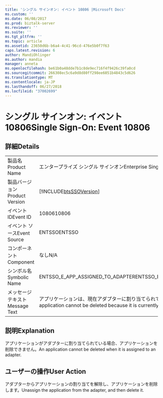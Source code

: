 ```yaml
---
title: 'シングル サインオン: イベント 10806 |Microsoft Docs'
ms.custom: ''
ms.date: 06/08/2017
ms.prod: biztalk-server
ms.reviewer: ''
ms.suite: ''
ms.tgt_pltfrm: ''
ms.topic: article
ms.assetid: 23650d6b-b6a4-4c41-96cd-476e5b0f7f63
caps.latest.revision: 6
author: MandiOhlinger
ms.author: mandia
manager: anneta
ms.openlocfilehash: be61b0a48dde7b1c8de9ec716f4f9426c39fa0cd
ms.sourcegitcommit: 266308ec5c6a9d8d80ff298ee6051b4843c5d626
ms.translationtype: MT
ms.contentlocale: ja-JP
ms.lasthandoff: 06/27/2018
ms.locfileid: "37002699"
---
```

# <a name="single-sign-on-event-10806"></a><span data-ttu-id="c2bdb-102">シングル サインオン: イベント 10806</span><span class="sxs-lookup"><span data-stu-id="c2bdb-102">Single Sign-On: Event 10806</span></span>
## <a name="details"></a><span data-ttu-id="c2bdb-103">詳細</span><span class="sxs-lookup"><span data-stu-id="c2bdb-103">Details</span></span>  
  
|                 |                                                                                   |
|-----------------|-----------------------------------------------------------------------------------|
|  <span data-ttu-id="c2bdb-104">製品名</span><span class="sxs-lookup"><span data-stu-id="c2bdb-104">Product Name</span></span>   |                             <span data-ttu-id="c2bdb-105">エンタープライズ シングル サインオン</span><span class="sxs-lookup"><span data-stu-id="c2bdb-105">Enterprise Single Sign-On</span></span>                             |
| <span data-ttu-id="c2bdb-106">製品バージョン</span><span class="sxs-lookup"><span data-stu-id="c2bdb-106">Product Version</span></span> |            [!INCLUDE[btsSSOVersion](../includes/btsssoversion-md.md)]             |
|    <span data-ttu-id="c2bdb-107">イベント ID</span><span class="sxs-lookup"><span data-stu-id="c2bdb-107">Event ID</span></span>     |                                       <span data-ttu-id="c2bdb-108">10806</span><span class="sxs-lookup"><span data-stu-id="c2bdb-108">10806</span></span>                                       |
|  <span data-ttu-id="c2bdb-109">イベント ソース</span><span class="sxs-lookup"><span data-stu-id="c2bdb-109">Event Source</span></span>   |                                      <span data-ttu-id="c2bdb-110">ENTSSO</span><span class="sxs-lookup"><span data-stu-id="c2bdb-110">ENTSSO</span></span>                                       |
|    <span data-ttu-id="c2bdb-111">コンポーネント</span><span class="sxs-lookup"><span data-stu-id="c2bdb-111">Component</span></span>    |                                        <span data-ttu-id="c2bdb-112">なし</span><span class="sxs-lookup"><span data-stu-id="c2bdb-112">N/A</span></span>                                        |
|  <span data-ttu-id="c2bdb-113">シンボル名</span><span class="sxs-lookup"><span data-stu-id="c2bdb-113">Symbolic Name</span></span>  |                         <span data-ttu-id="c2bdb-114">ENTSSO_E_APP_ASSIGNED_TO_ADAPTER</span><span class="sxs-lookup"><span data-stu-id="c2bdb-114">ENTSSO_E_APP_ASSIGNED_TO_ADAPTER</span></span>                          |
|  <span data-ttu-id="c2bdb-115">メッセージ テキスト</span><span class="sxs-lookup"><span data-stu-id="c2bdb-115">Message Text</span></span>   | <span data-ttu-id="c2bdb-116">アプリケーションは、現在アダプターに割り当てられているため削除できません。</span><span class="sxs-lookup"><span data-stu-id="c2bdb-116">The application cannot be deleted because it is currently assigned to an adapter.</span></span> |
  
## <a name="explanation"></a><span data-ttu-id="c2bdb-117">説明</span><span class="sxs-lookup"><span data-stu-id="c2bdb-117">Explanation</span></span>  
 <span data-ttu-id="c2bdb-118">アプリケーションがアダプターに割り当てられている場合、アプリケーションを削除できません。</span><span class="sxs-lookup"><span data-stu-id="c2bdb-118">An application cannot be deleted when it is assigned to an adapter.</span></span>  
  
## <a name="user-action"></a><span data-ttu-id="c2bdb-119">ユーザーの操作</span><span class="sxs-lookup"><span data-stu-id="c2bdb-119">User Action</span></span>  
 <span data-ttu-id="c2bdb-120">アダプターからアプリケーションの割り当てを解除し、アプリケーションを削除します。</span><span class="sxs-lookup"><span data-stu-id="c2bdb-120">Unassign the application from the adapter, and then delete it.</span></span>